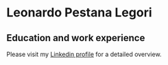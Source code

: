 # Leonardo Pestana Legori

## Education and work experience
Please visit my [Linkedin profile](https://www.linkedin.com/in/leonardopl/) for a detailed overview.
